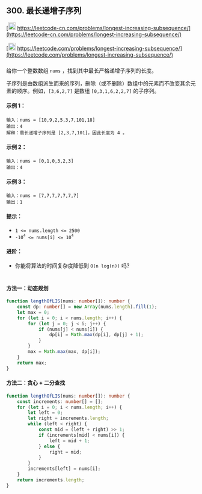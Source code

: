 ## 300. 最长递增子序列

[<img src="https://static.leetcode-cn.com/cn-mono-assets/production/assets/logo-dark-cn.c42314a8.svg" height="20" /> https://leetcode-cn.com/problems/longest-increasing-subsequence/](https://leetcode-cn.com/problems/longest-increasing-subsequence/)

[<img src="https://assets.leetcode.com/static_assets/public/webpack_bundles/images/logo-dark.e99485d9b.svg" height="20"/> https://leetcode.com/problems/longest-increasing-subsequence/](https://leetcode.com/problems/longest-increasing-subsequence/)

###

给你一个整数数组 `nums` ，找到其中最长严格递增子序列的长度。

子序列是由数组派生而来的序列，删除（或不删除）数组中的元素而不改变其余元素的顺序。例如，`[3,6,2,7]` 是数组 `[0,3,1,6,2,2,7]` 的子序列。

#### 示例 1：

```
输入：nums = [10,9,2,5,3,7,101,18]
输出：4
解释：最长递增子序列是 [2,3,7,101]，因此长度为 4 。
```

#### 示例 2：

```
输入：nums = [0,1,0,3,2,3]
输出：4
```

#### 示例 3：

```
输入：nums = [7,7,7,7,7,7,7]
输出：1
```

#### 提示：

-   `1 <= nums.length <= 2500`
-   `-10`<sup>`4`</sup>` <= nums[i] <= 10`<sup>`4`</sup>

#### 进阶：

-   你能将算法的时间复杂度降低到 `O(n log(n))` 吗?

#

#### 方法一：动态规划

```ts
function lengthOfLIS(nums: number[]): number {
    const dp: number[] = new Array(nums.length).fill(1);
    let max = 0;
    for (let i = 0; i < nums.length; i++) {
        for (let j = 0; j < i; j++) {
            if (nums[j] < nums[i]) {
                dp[i] = Math.max(dp[i], dp[j] + 1);
            }
        }
        max = Math.max(max, dp[i]);
    }
    return max;
}
```

#### 方法二：贪心 + 二分查找

```ts
function lengthOfLIS(nums: number[]): number {
    const increments: number[] = [];
    for (let i = 0; i < nums.length; i++) {
        let left = 0;
        let right = increments.length;
        while (left < right) {
            const mid = (left + right) >> 1;
            if (increments[mid] < nums[i]) {
                left = mid + 1;
            } else {
                right = mid;
            }
        }
        increments[left] = nums[i];
    }
    return increments.length;
}
```
